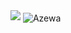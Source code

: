 <img src='https://github-readme-stats.vercel.app/api?username=Azewa&show_icons=true&theme=radical&count_private=true'/>

<img align="center" src="https://github-readme-streak-stats.herokuapp.com/?user=Azewa&count_private=true&theme=radical" alt="Azewa" />
